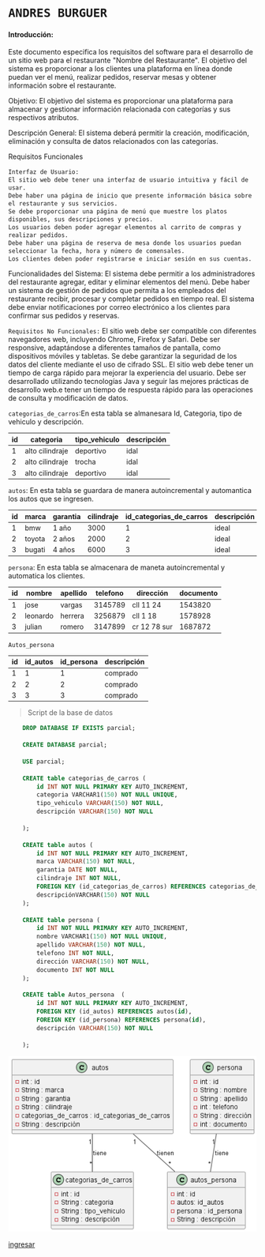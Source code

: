 # `ANDRES BURGUER`

#### Introducción:
   Este documento especifica los requisitos del software para el desarrollo de un sitio web para el restaurante "Nombre del Restaurante". El objetivo del sistema es proporcionar a los clientes una plataforma en línea donde puedan ver el menú, realizar pedidos, reservar mesas y obtener información sobre el restaurante. 

  Objetivo:
    El objetivo del sistema es proporcionar una plataforma para almacenar y gestionar información relacionada con categorías y sus respectivos atributos.

  Descripción General:
    El sistema deberá permitir la creación, modificación, eliminación y consulta de datos relacionados con las categorías.

  Requisitos Funcionales

    Interfaz de Usuario:
    El sitio web debe tener una interfaz de usuario intuitiva y fácil de usar.
    Debe haber una página de inicio que presente información básica sobre el restaurante y sus servicios.
    Se debe proporcionar una página de menú que muestre los platos disponibles, sus descripciones y precios.
    Los usuarios deben poder agregar elementos al carrito de compras y realizar pedidos.
    Debe haber una página de reserva de mesa donde los usuarios puedan seleccionar la fecha, hora y número de comensales.
    Los clientes deben poder registrarse e iniciar sesión en sus cuentas.
    
   Funcionalidades del Sistema:
     El sistema debe permitir a los administradores del restaurante agregar, editar y eliminar elementos del menú.
     Debe haber un sistema de gestión de pedidos que permita a los empleados del restaurante recibir, procesar y completar pedidos en tiempo real.
     El sistema debe enviar notificaciones por correo electrónico a los clientes para confirmar sus pedidos y reservas.

   `Requisitos No Funcionales:`
     El sitio web debe ser compatible con diferentes navegadores web, incluyendo Chrome, Firefox y Safari.
     Debe ser responsive, adaptándose a diferentes tamaños de pantalla, como dispositivos móviles y tabletas.
     Se debe garantizar la seguridad de los datos del cliente mediante el uso de cifrado SSL.
     El sitio web debe tener un tiempo de carga rápido para mejorar la experiencia del usuario.
     Debe ser desarrollado utilizando tecnologías Java y seguir las mejores prácticas de desarrollo web.e tener un tiempo de respuesta rápido para las operaciones de consulta y modificación de  datos.
   

`categorias_de_carros`:En esta tabla se almanesara Id, Categoria, tipo de vehiculo y descripción.

| id | categoria         | tipo_vehiculo | descripción |
|----|-------------------|---------------|-------------|
| 1  | alto cilindraje   |deportivo      | idal        |
| 2  | alto cilindraje   |trocha         |idal         |
| 3  | alto cilindraje   |deportivo      |idal         |


`autos`: En esta tabla se guardara de manera autoincremental y automantica los autos que se ingresen.

| id | marca         | garantia | cilindraje | id_categorias_de_carros | descripción|
|----|---------------|----------|------------|-------------------------|------------|
| 1  |    bmw        | 1 año    |3000        |  1                      | ideal      |
| 2  |   toyota      | 2 años   |2000        |  2                      | ideal      |
| 3  |   bugati      | 4 años   |6000        |  3                      | ideal      |

`persona`: En esta tabla se almacenara de maneta autoincremental y automatica los clientes.

| id | nombre        | apellido | telefono | dirección   | documento|
|----|---------------|----------|----------|-------------|----------|
| 1  |    jose       | vargas   |3145789   | cll 11 24   | 1543820  |
| 2  |  leonardo     | herrera  |3256879   | cll 1 18    | 1578928  |
| 3  |  julian       | romero   |3147899   | cr 12 78 sur| 1687872  |

`Autos_persona`

| id | id_autos | id_persona | descripción |
|----|----------|------------|-------------|
| 1  |  1       |   1        |comprado     |
| 2  |  2       |   2        |comprado     |
| 3  |  3       |   3        |comprado     |


> Script de la base de datos
```sql
    DROP DATABASE IF EXISTS parcial;

    CREATE DATABASE parcial;

    USE parcial;

    CREATE table categorias_de_carros (
        id INT NOT NULL PRIMARY KEY AUTO_INCREMENT,
        categoria VARCHAR1(150) NOT NULL UNIQUE,
        tipo_vehiculo VARCHAR(150) NOT NULL,
        descripción VARCHAR(150) NOT NULL
        
    ); 

    CREATE table autos (
        id INT NOT NULL PRIMARY KEY AUTO_INCREMENT,
        marca VARCHAR(150) NOT NULL,
        garantia DATE NOT NULL,
        cilindraje INT NOT NULL,
        FOREIGN KEY (id_categorias_de_carros) REFERENCES categorias_de_carros(id),
        descripciónVARCHAR(150) NOT NULL
    ); 

    CREATE table persona (
        id INT NOT NULL PRIMARY KEY AUTO_INCREMENT,
        nombre VARCHAR1(150) NOT NULL UNIQUE,
        apellido VARCHAR(150) NOT NULL,
        telefono INT NOT NULL,
        dirección VARCHAR(150) NOT NULL,
        documento INT NOT NULL
    ); 

    CREATE table Autos_persona  (
        id INT NOT NULL PRIMARY KEY AUTO_INCREMENT,
        FOREIGN KEY (id_autos) REFERENCES autos(id),
        FOREIGN KEY (id_persona) REFERENCES persona(id),
        descripción VARCHAR(150) NOT NULL
        
    ); 
```

![vista](jojo/base.png)

[ingresar](https://trello.com/b/epoUPRg2/parcial)